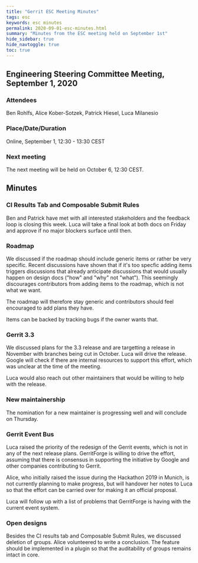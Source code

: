 ```yaml
---
title: "Gerrit ESC Meeting Minutes"
tags: esc
keywords: esc minutes
permalink: 2020-09-01-esc-minutes.html
summary: "Minutes from the ESC meeting held on September 1st"
hide_sidebar: true
hide_navtoggle: true
toc: true
---
```


## Engineering Steering Committee Meeting, September 1, 2020

### Attendees

Ben Rohlfs, Alice Kober-Sotzek, Patrick Hiesel, Luca Milanesio

### Place/Date/Duration

Online, September 1, 12:30 - 13:30 CEST

### Next meeting

The next meeting will be held on October 6, 12:30 CEST.

## Minutes

### CI Results Tab and Composable Submit Rules

Ben and Patrick have met with all interested stakeholders and the
feedback loop is closing this week. Luca will take a final look at
both docs on Friday and approve if no major blockers surface until
then.

### Roadmap

We discussed if the roadmap should include generic items or rather
be very specific. Recent discussions have shown that if it's too
specfic adding items triggers discussions that already anticipate
discussions that would usually happen on design docs ("how" and
"why" not "what"). This seemingly discourages contributors from
adding items to the roadmap, which is not what we want.

The roadmap will therefore stay generic and contributors should feel
encouraged to add plans they have.

Items can be backed by tracking bugs if the owner wants that.

### Gerrit 3.3

We discussed plans for the 3.3 release and are targetting a release
in November with branches being cut in October. Luca will drive the
release. Google will check if there are internal resources to support
this effort, which was unclear at the time of the meeting.

Luca would also reach out other maintainers that would be willing to
help with the release.

### New maintainership

The nomination for a new maintainer is progressing well and will
conclude on Thursday.

### Gerrit Event Bus

Luca raised the priority of the redesign of the Gerrit events, which
is not in any of the next release plans. GerritForge is willing to
drive the effort, assuming that there is consensus in supporting the
initiative by Google and other companies contributing to Gerrit.

Alice, who initially raised the issue during the Hackathon 2019 in
Munich, is not currently planning to make progress, but will handover
her notes to Luca so that the effort can be carried over for making
it an official proposal.

Luca will follow up with a list of problems that GerritForge is having
with the current event system.
### Open designs

Besides the CI results tab and Composable Submit Rules, we discussed
deletion of groups. Alice volunteered to write a conclusion. The feature
should be implemented in a plugin so that the auditability of groups
remains intact in core.



